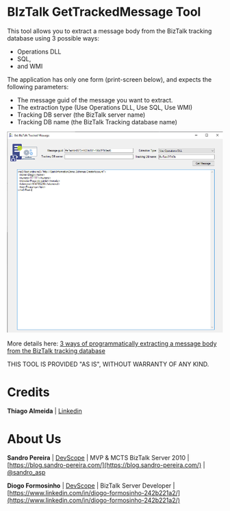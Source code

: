 # BIzTalk GetTrackedMessage Tool
This tool allows you to extract a message body from the BizTalk tracking database using 3 possible ways: 
* Operations DLL
* SQL, 
* and WMI

The application has only one form (print-screen below), and expects the following parameters:
* The message guid of the message you want to extract.
* The extraction type (Use Operations DLL, Use SQL, Use WMI)
* Tracking DB server (the BizTalk server name)
* Tracking DB name (the BizTalk Tracking database name)

![BIzTalk-GetTrackedMessage-Tool](media/BizTalk-GetTrackedMessage-tool.png)

More details here: [3 ways of programmatically extracting a message body from the BizTalk tracking database](https://www.connected-thoughts.com/2008/04/02/3-ways-of-programatically-extracting-a-message-body-from-the-biztalk-tracking-database/)

THIS TOOL IS PROVIDED "AS IS", WITHOUT WARRANTY OF ANY KIND.

# Credits
**Thiago Almeida** | [Linkedin](https://www.linkedin.com/in/thiagoalmeidaprofile/)

# About Us
**Sandro Pereira** | [DevScope](http://www.devscope.net/) | MVP & MCTS BizTalk Server 2010 | [https://blog.sandro-pereira.com/](https://blog.sandro-pereira.com/) | [@sandro_asp](https://twitter.com/sandro_asp)

**Diogo Formosinho** | [DevScope](http://www.devscope.net/) | BizTalk Server Developer | [https://www.linkedin.com/in/diogo-formosinho-242b221a2/](https://www.linkedin.com/in/diogo-formosinho-242b221a2/)